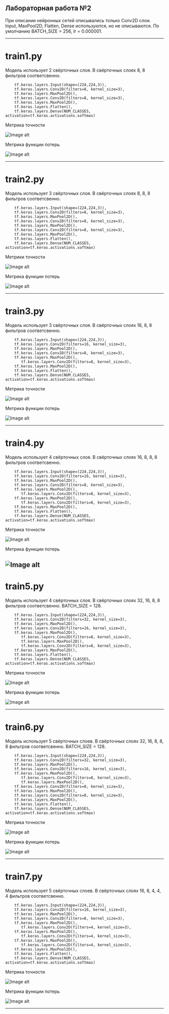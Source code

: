 ## Лабораторная работа №2

При описании нейронных сетей описывались только Conv2D слои. Input, MaxPool2D, Flatten, Dense используются, но не описываются. По умолчанию BATCH_SIZE = 256, lr = 0.000001.

---

# train1.py

Модель использует 2 свёрточных слоя. В свёрточных слоях 8, 8 фильтров соответсвенно.

        tf.keras.layers.Input(shape=(224,224,3)),
        tf.keras.layers.Conv2D(filters=8, kernel_size=3),
        tf.keras.layers.MaxPool2D(),
        tf.keras.layers.Conv2D(filters=8, kernel_size=3),
        tf.keras.layers.MaxPool2D(),
        tf.keras.layers.Flatten(),
        tf.keras.layers.Dense(NUM_CLASSES, activation=tf.keras.activations.softmax)

Метрика точности
 
![Image alt](https://github.com/TorbenkoEgor/SMOMI_Lab_2/blob/master/logs/NN1-A-88.png)

Метрика функции потерь

![Image alt](https://github.com/TorbenkoEgor/SMOMI_Lab_2/blob/master/logs/NN1-L-88.png)

---

# train2.py

Модель использует 3 свёрточных слоя. В свёрточных слоях 8, 8, 8 фильтров соответсвенно.

        tf.keras.layers.Input(shape=(224,224,3)),
        tf.keras.layers.Conv2D(filters=8, kernel_size=3),
        tf.keras.layers.MaxPool2D(),
        tf.keras.layers.Conv2D(filters=8, kernel_size=3),
        tf.keras.layers.MaxPool2D(),
        tf.keras.layers.Conv2D(filters=8, kernel_size=3),
        tf.keras.layers.MaxPool2D(),
        tf.keras.layers.Flatten(),
        tf.keras.layers.Dense(NUM_CLASSES, activation=tf.keras.activations.softmax)

Метрики точности

![Image alt](https://github.com/TorbenkoEgor/SMOMI_Lab_2/blob/master/logs/NN2-A-1688.png)

Метрика функции потерь

![Image alt](https://github.com/TorbenkoEgor/SMOMI_Lab_2/blob/master/logs/NN2-L-888.png)

---

# train3.py

Модель использует 3 свёрточных слоя. В свёрточных слоях 16, 8, 8 фильтров соответсвенно.

        tf.keras.layers.Input(shape=(224,224,3)),
        tf.keras.layers.Conv2D(filters=16, kernel_size=3),
        tf.keras.layers.MaxPool2D(),
        tf.keras.layers.Conv2D(filters=8, kernel_size=3),
        tf.keras.layers.MaxPool2D(),
	       tf.keras.layers.Conv2D(filters=8, kernel_size=3),
        tf.keras.layers.MaxPool2D(),
        tf.keras.layers.Flatten(),
        tf.keras.layers.Dense(NUM_CLASSES, activation=tf.keras.activations.softmax)

Метрика точности

![Image alt](https://github.com/TorbenkoEgor/SMOMI_Lab_2/blob/master/logs/NN3-A-1688.png)

Метрика функции потерь

![Image alt](https://github.com/TorbenkoEgor/SMOMI_Lab_2/blob/master/logs/NN3-L-1688.png)

---

# train4.py

Модель использует 4 свёрточных слоя. В свёрточных слоях 16, 8, 8, 8 фильтров соответсвенно.

        tf.keras.layers.Input(shape=(224,224,3)),
        tf.keras.layers.Conv2D(filters=16, kernel_size=3),
        tf.keras.layers.MaxPool2D(),
        tf.keras.layers.Conv2D(filters=8, kernel_size=3),
        tf.keras.layers.MaxPool2D(),
	       tf.keras.layers.Conv2D(filters=8, kernel_size=3),
       	tf.keras.layers.MaxPool2D(),
	       tf.keras.layers.Conv2D(filters=8, kernel_size=3),
        tf.keras.layers.MaxPool2D(),
        tf.keras.layers.Flatten(),
        tf.keras.layers.Dense(NUM_CLASSES, activation=tf.keras.activations.softmax)

Метрика точности

![Image alt](https://github.com/TorbenkoEgor/SMOMI_Lab_2/blob/master/logs/NN4-A-16888.png)

Метрика функции потерь

![Image alt](https://github.com/TorbenkoEgor/SMOMI_Lab_2/blob/master/logs/NN4-L-16888.png)
---

# train5.py

Модель использует 4 свёрточных слоя. В свёрточных слоях 32, 16, 8, 8 фильтров соответсвенно. BATCH_SIZE = 128.

        tf.keras.layers.Input(shape=(224,224,3)),
        tf.keras.layers.Conv2D(filters=32, kernel_size=3),
        tf.keras.layers.MaxPool2D(),
        tf.keras.layers.Conv2D(filters=16, kernel_size=3),
        tf.keras.layers.MaxPool2D(),
	       tf.keras.layers.Conv2D(filters=8, kernel_size=3),
	       tf.keras.layers.MaxPool2D(),
	       tf.keras.layers.Conv2D(filters=8, kernel_size=3),
        tf.keras.layers.MaxPool2D(),
        tf.keras.layers.Flatten(),
        tf.keras.layers.Dense(NUM_CLASSES, activation=tf.keras.activations.softmax)

Метрика точности

![Image alt](https://github.com/TorbenkoEgor/SMOMI_Lab_2/blob/master/logs/NN5-A-321688.png)

Метрика функции потерь

![Image alt](https://github.com/TorbenkoEgor/SMOMI_Lab_2/blob/master/logs/NN5-L-321688.png)

---

# train6.py

Модель использует 5 свёрточных слоев. В свёрточных слоях 32, 16, 8, 8, 8 фильтров соответсвенно. BATCH_SIZE = 128.

        tf.keras.layers.Input(shape=(224,224,3)),
        tf.keras.layers.Conv2D(filters=32, kernel_size=3),
        tf.keras.layers.MaxPool2D(),
        tf.keras.layers.Conv2D(filters=16, kernel_size=3),
        tf.keras.layers.MaxPool2D(),
	       tf.keras.layers.Conv2D(filters=8, kernel_size=3),
	       tf.keras.layers.MaxPool2D(),
       	tf.keras.layers.Conv2D(filters=8, kernel_size=3),
       	tf.keras.layers.MaxPool2D(),
       	tf.keras.layers.Conv2D(filters=8, kernel_size=3),
        tf.keras.layers.MaxPool2D(),
        tf.keras.layers.Flatten(),
        tf.keras.layers.Dense(NUM_CLASSES, activation=tf.keras.activations.softmax)

Метрика точности

![Image alt](https://github.com/TorbenkoEgor/SMOMI_Lab_2/blob/master/logs/NN6-A-3216888.png)

Метрика функции потерь

![Image alt](https://github.com/TorbenkoEgor/SMOMI_Lab_2/blob/master/logs/NN6-L-3216888.png)

---

# train7.py

Модель использует 5 свёрточных слоев. В свёрточных слоях 16, 8, 4, 4, 4 фильтров соответсвенно.

        tf.keras.layers.Input(shape=(224,224,3)),
        tf.keras.layers.Conv2D(filters=16, kernel_size=3),
        tf.keras.layers.MaxPool2D(),
        tf.keras.layers.Conv2D(filters=8, kernel_size=3),
        tf.keras.layers.MaxPool2D(),
	       tf.keras.layers.Conv2D(filters=4, kernel_size=3),
        tf.keras.layers.MaxPool2D(),
	       tf.keras.layers.Conv2D(filters=4, kernel_size=3),
        tf.keras.layers.MaxPool2D(),
	       tf.keras.layers.Conv2D(filters=4, kernel_size=3),
        tf.keras.layers.MaxPool2D(),
        tf.keras.layers.Flatten(),
        tf.keras.layers.Dense(NUM_CLASSES, activation=tf.keras.activations.softmax)

Метрика точности

![Image alt](https://github.com/TorbenkoEgor/SMOMI_Lab_2/blob/master/logs/NN7-A-168444.png)

Метрика функции потерь

![Image alt](https://github.com/TorbenkoEgor/SMOMI_Lab_2/blob/master/logs/NN7-L-168444.png)

---

